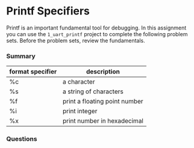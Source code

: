 # Printf Specifiers
Printf is an important fundamental tool for debugging. In this assignment you can use the `1_uart_printf` project to complete the following problem sets. Before the problem sets, review the fundamentals.

### Summary 
| format specifier | description                   | 
|------------------|-------------------------------|
| %c               | a character                   |  
| %s               | a string of characters        | 
| %f               | print a floating point number |
| %i | print integer |
| %x | print number in hexadecimal |

### Questions

